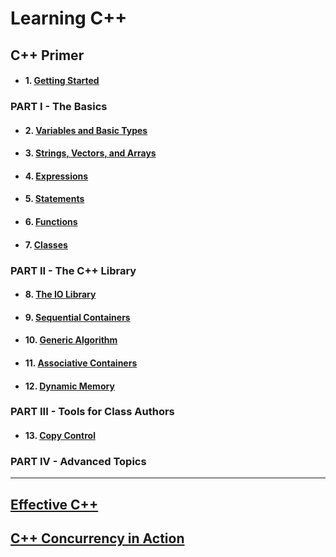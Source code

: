 # Learning C++

## C++ Primer

+ #### 1. [Getting Started](./ex/ch01) 

### PART I - The Basics
+ #### 2. [Variables and Basic Types](./ex/ch02)  
+ #### 3. [Strings, Vectors, and Arrays](./ex/ch03)  
+ #### 4. [Expressions](./ex/ch04)  
+ #### 5. [Statements](./ex/ch05)  
+ #### 6. [Functions](./ex/ch06)
+ #### 7. [Classes](./ex/ch07)

### PART II - The C++ Library
+ #### 8. [The IO Library](./ex/ch08)  
+ #### 9. [Sequential Containers](./ex/ch09)  
+ #### 10. [Generic Algorithm](./ex/ch10)  
+ #### 11. [Associative Containers](./ex/ch11)  
+ #### 12. [Dynamic Memory](./ex/ch12)  

### PART III - Tools for Class Authors  

+ #### 13. [Copy Control](./ex/ch13)  
### PART IV - Advanced Topics

---

## [Effective C++](./effective/old)  
## [C++ Concurrency in Action](./concurrency)

